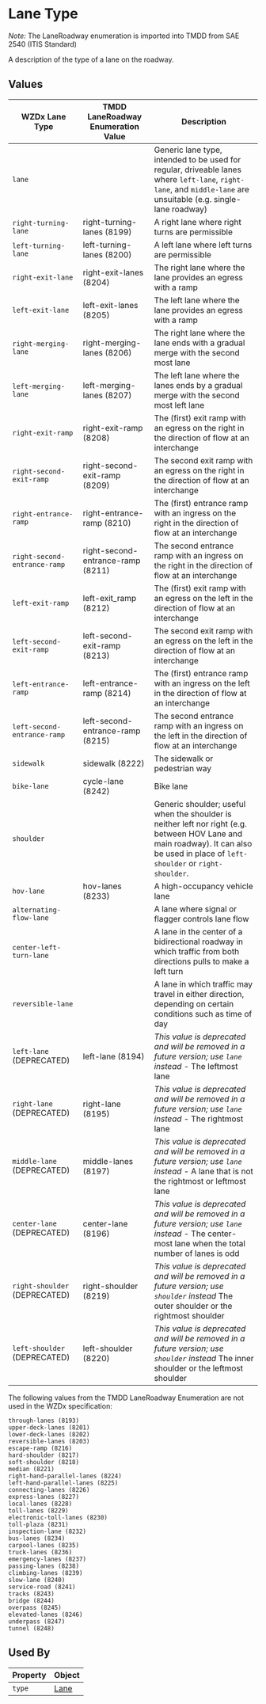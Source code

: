 # Lane Type 
*Note:* The LaneRoadway enumeration is imported into TMDD from SAE 2540 (ITIS Standard)

A description of the type of a lane on the roadway.

## Values
WZDx Lane Type | TMDD LaneRoadway Enumeration Value | Description
--- | --- | ---
`lane` | | Generic lane type, intended to be used for regular, driveable lanes where `left-lane`, `right-lane`, and `middle-lane` are unsuitable (e.g. single-lane roadway)
`right-turning-lane` | right-turning-lanes (8199) | A right lane where right turns are permissible
`left-turning-lane` | left-turning-lanes (8200) | A left lane where left turns are permissible
`right-exit-lane` | right-exit-lanes (8204) | The right lane where the lane provides an egress with a ramp
`left-exit-lane` | left-exit-lanes (8205) | The left lane where the lane provides an egress with a ramp
`right-merging-lane` | right-merging-lanes (8206) | The right lane where the lane ends with a gradual merge with the second most lane
`left-merging-lane` | left-merging-lanes (8207) | The left lane where the lanes ends by a gradual merge with the second most left lane
`right-exit-ramp` | right-exit-ramp (8208) | The (first) exit ramp with an egress on the right in the direction of flow at an interchange
`right-second-exit-ramp` | right-second-exit-ramp (8209) | The second exit ramp with an egress on the right in the direction of flow at an interchange
`right-entrance-ramp` | right-entrance-ramp (8210) | The (first) entrance ramp with an ingress on the right in the direction of flow at an interchange
`right-second-entrance-ramp` | right-second-entrance-ramp (8211) | The second entrance ramp with an ingress on the right in the direction of flow at an interchange 
`left-exit-ramp` | left-exit_ramp (8212) | The (first) exit ramp with an egress on the left in the direction of flow at an interchange
`left-second-exit-ramp` | left-second-exit-ramp (8213) | The second exit ramp with an egress on the left in the direction of flow at an interchange
`left-entrance-ramp` | left-entrance-ramp (8214) | The (first) entrance ramp with an ingress on the left in the direction of flow at an interchange
`left-second-entrance-ramp` | left-second-entrance-ramp (8215) | The second entrance ramp with an ingress on the left in the direction of flow at an interchange 
`sidewalk` | sidewalk (8222) | The sidewalk or pedestrian way
`bike-lane` | cycle-lane (8242) | Bike lane
`shoulder` | | Generic shoulder; useful when the shoulder is neither left nor right (e.g. between HOV Lane and main roadway). It can also be used in place of `left-shoulder` or `right-shoulder`. 
`hov-lane` | hov-lanes (8233) | A high-occupancy vehicle lane
`alternating-flow-lane` | | A lane where signal or flagger controls lane flow
`center-left-turn-lane` | | A lane in the center of a bidirectional roadway in which traffic from both directions pulls to make a left turn
`reversible-lane` | | A lane in which traffic may travel in either direction, depending on certain conditions such as time of day
`left-lane` (DEPRECATED) | left-lane (8194) | *This value is deprecated and will be removed in a future version; use `lane` instead* - The leftmost lane
`right-lane` (DEPRECATED) | right-lane (8195) | *This value is deprecated and will be removed in a future version; use `lane` instead* - The rightmost lane
`middle-lane` (DEPRECATED) | middle-lanes (8197) | *This value is deprecated and will be removed in a future version; use `lane` instead* - A lane that is not the rightmost or leftmost lane 
`center-lane` (DEPRECATED) | center-lane (8196) | *This value is deprecated and will be removed in a future version; use `lane` instead* - The center-most lane when the total number of lanes is odd
`right-shoulder` (DEPRECATED) | right-shoulder (8219) | *This value is deprecated and will be removed in a future version; use `shoulder` instead* The outer shoulder or the rightmost shoulder
`left-shoulder` (DEPRECATED) | left-shoulder (8220) | *This value is deprecated and will be removed in a future version; use `shoulder` instead* The inner shoulder or the leftmost shoulder

The following values from the TMDD LaneRoadway Enumeration are not used in the WZDx specification:

```
through-lanes (8193)
upper-deck-lanes (8201)
lower-deck-lanes (8202)
reversible-lanes (8203)
escape-ramp (8216)
hard-shoulder (8217)
soft-shoulder (8218)
median (8221)
right-hand-parallel-lanes (8224)
left-hand-parallel-lanes (8225)
connecting-lanes (8226)
express-lanes (8227)
local-lanes (8228)
toll-lanes (8229)
electronic-toll-lanes (8230)
toll-plaza (8231)
inspection-lane (8232)
bus-lanes (8234)
carpool-lanes (8235)
truck-lanes (8236)
emergency-lanes (8237)
passing-lanes (8238)
climbing-lanes (8239)
slow-lane (8240)
service-road (8241)
tracks (8243)
bridge (8244)
overpass (8245)
elevated-lanes (8246)
underpass (8247)
tunnel (8248)
```

## Used By
Property | Object
--- | ---
`type` | [Lane](/spec-content/objects/Lane.md)
